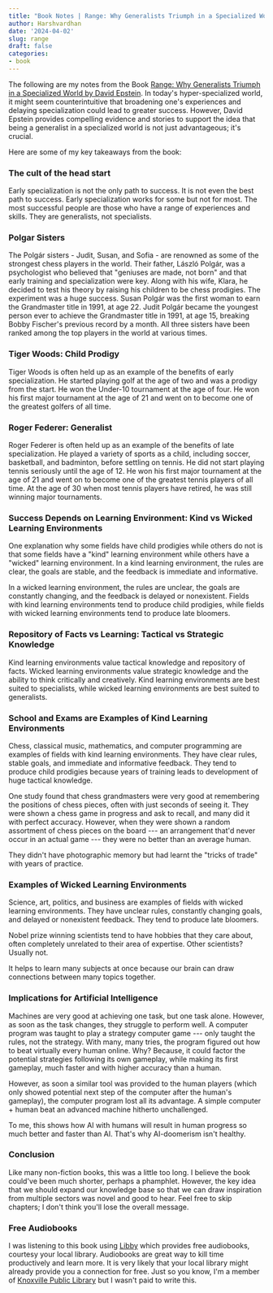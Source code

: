 ```yaml
---
title: "Book Notes | Range: Why Generalists Triumph in a Specialized World"
author: Harshvardhan
date: '2024-04-02'
slug: range
draft: false
categories:
- book
---
```


The following are my notes from the Book [Range: Why Generalists Triumph in a Specialized World by David Epstein](https://www.goodreads.com/book/show/41795733-range). In today's hyper-specialized world, it might seem counterintuitive that broadening one's experiences and delaying specialization could lead to greater success. However, David Epstein provides compelling evidence and stories to support the idea that being a generalist in a specialized world is not just advantageous; it's crucial.

Here are some of my key takeaways from the book:

### The cult of the head start

Early specialization is not the only path to success. It is not even the best path to success. Early specialization works for some but not for most. The most successful people are those who have a range of experiences and skills. They are generalists, not specialists.

### Polgar Sisters

The Polgár sisters - Judit, Susan, and Sofia - are renowned as some of the strongest chess players in the world. Their father, László Polgár, was a psychologist who believed that "geniuses are made, not born" and that early training and specialization were key. Along with his wife, Klara, he decided to test his theory by raising his children to be chess prodigies. The experiment was a huge success. Susan Polgár was the first woman to earn the Grandmaster title in 1991, at age 22. Judit Polgár became the youngest person ever to achieve the Grandmaster title in 1991, at age 15, breaking Bobby Fischer's previous record by a month. All three sisters have been ranked among the top players in the world at various times.

### **Tiger Woods: Child Prodigy**

Tiger Woods is often held up as an example of the benefits of early specialization. He started playing golf at the age of two and was a prodigy from the start. He won the Under-10 tournament at the age of four. He won his first major tournament at the age of 21 and went on to become one of the greatest golfers of all time.

### **Roger Federer: Generalist**

Roger Federer is often held up as an example of the benefits of late specialization. He played a variety of sports as a child, including soccer, basketball, and badminton, before settling on tennis. He did not start playing tennis seriously until the age of 12. He won his first major tournament at the age of 21 and went on to become one of the greatest tennis players of all time. At the age of 30 when most tennis players have retired, he was still winning major tournaments.

### **Success Depends on Learning Environment: Kind vs Wicked Learning Environments**

One explanation why some fields have child prodigies while others do not is that some fields have a "kind" learning environment while others have a "wicked" learning environment. In a kind learning environment, the rules are clear, the goals are stable, and the feedback is immediate and informative.

In a wicked learning environment, the rules are unclear, the goals are constantly changing, and the feedback is delayed or nonexistent. Fields with kind learning environments tend to produce child prodigies, while fields with wicked learning environments tend to produce late bloomers.

### **Repository of Facts vs Learning: Tactical vs Strategic Knowledge**

Kind learning environments value tactical knowledge and repository of facts. Wicked learning environments value strategic knowledge and the ability to think critically and creatively. Kind learning environments are best suited to specialists, while wicked learning environments are best suited to generalists.

### **School and Exams are Examples of Kind Learning Environments**

Chess, classical music, mathematics, and computer programming are examples of fields with kind learning environments. They have clear rules, stable goals, and immediate and informative feedback. They tend to produce child prodigies because years of training leads to development of huge tactical knowledge.

One study found that chess grandmasters were very good at remembering the positions of chess pieces, often with just seconds of seeing it. They were shown a chess game in progress and ask to recall, and many did it with perfect accuracy. However, when they were shown a random assortment of chess pieces on the board --- an arrangement that'd never occur in an actual game --- they were no better than an average human.

They didn't have photographic memory but had learnt the "tricks of trade" with years of practice.

### **Examples of Wicked Learning Environments**

Science, art, politics, and business are examples of fields with wicked learning environments. They have unclear rules, constantly changing goals, and delayed or nonexistent feedback. They tend to produce late bloomers.

Nobel prize winning scientists tend to have hobbies that they care about, often completely unrelated to their area of expertise. Other scientists? Usually not.

It helps to learn many subjects at once because our brain can draw connections between many topics together.

### Implications for Artificial Intelligence

Machines are very good at achieving one task, but one task alone. However, as soon as the task changes, they struggle to perform well. A computer program was taught to play a strategy computer game --- only taught the rules, not the strategy. With many, many tries, the program figured out how to beat virtually every human online. Why? Because, it could factor the potential strategies following its own gameplay, while making its first gameplay, much faster and with higher accuracy than a human.

However, as soon a similar tool was provided to the human players (which only showed potential next step of the computer after the human's gameplay), the computer program lost all its advantage. A simple computer + human beat an advanced machine hitherto unchallenged.

To me, this shows how AI with humans will result in human progress so much better and faster than AI. That's why AI-doomerism isn't healthy.

### Conclusion

Like many non-fiction books, this was a little too long. I believe the book could've been much shorter, perhaps a phamphlet. However, the key idea that we should expand our knowledge base so that we can draw inspiration from multiple sectors was novel and good to hear. Feel free to skip chapters; I don't think you'll lose the overall message.

### Free Audiobooks

I was listening to this book using [Libby](https://libbyapp.com/) which provides free audiobooks, courtesy your local library. Audiobooks are great way to kill time productively and learn more. It is very likely that your local library might already provide you a connection for free. Just so you know, I'm a member of [Knoxville Public Library](https://www.knoxcountylibrary.org/) but I wasn't paid to write this.

